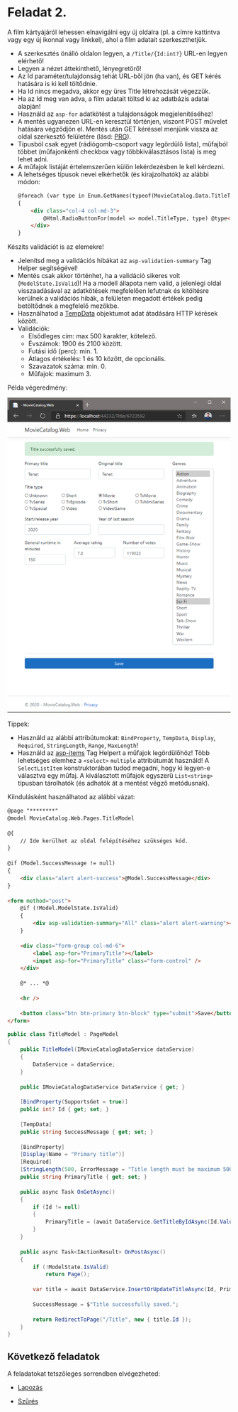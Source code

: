 # Feladat 2.

A film kártyájáról lehessen elnavigálni egy új oldalra (pl. a címre kattintva vagy egy új ikonnal vagy linkkel), ahol a film adatait szerkeszthetjük.
- A szerkesztés önálló oldalon legyen, a `/Title/{Id:int?}` URL-en legyen elérhető!
- Legyen a nézet áttekinthető, lényegretörő!
- Az Id paraméter/tulajdonság tehát URL-ből jön (ha van), és GET kérés hatására is ki kell töltődnie.
- Ha Id nincs megadva, akkor egy üres Title létrehozását végezzük.
- Ha az Id meg van adva, a film adatait töltsd ki az adatbázis adatai alapján!
- Használd az `asp-for` adatkötést a tulajdonságok megjelenítéséhez!
- A mentés ugyanezen URL-en keresztül történjen, viszont POST művelet hatására végződjön el. Mentés után GET kéréssel menjünk vissza az oldal szerkesztő felületére (lásd: [PRG](https://en.wikipedia.org/wiki/Post/Redirect/Get)).
- Típusból csak egyet (rádiógomb-csoport vagy legördülő lista), műfajból többet (műfajonkénti checkbox vagy többkiválasztásos lista) is meg lehet adni.
- A műfajok listáját értelemszerűen külön lekérdezésben le kell kérdezni.
- A lehetséges típusok nevei elkérhetők (és kirajzolhatók) az alábbi módon:
    ``` HTML
    @foreach (var type in Enum.GetNames(typeof(MovieCatalog.Data.TitleType)))
    {
        <div class="col-4 col-md-3">
            @Html.RadioButtonFor(model => model.TitleType, type) @type<br />
        </div>
    }
    ```
Készíts validációt is az elemekre!
- Jelenítsd meg a validációs hibákat az `asp-validation-summary` Tag Helper segítségével!
- Mentés csak akkor történhet, ha a validáció sikeres volt (`ModelState.IsValid`)! Ha a modell állapota nem valid, a jelenlegi oldal visszaadásával az adatkötések megfelelően lefutnak és kitöltésre kerülnek a validációs hibák, a felületen megadott értékek pedig betöltődnek a megfelelő mezőkbe.
- Használhatod a [TempData](https://docs.microsoft.com/en-us/aspnet/core/fundamentals/app-state?view=aspnetcore-3.1#tempdata) objektumot adat átadására HTTP kérések között.
- Validációk:
    - Elsődleges cím: max 500 karakter, kötelező.
    - Évszámok: 1900 és 2100 között.
    - Futási idő (perc): min. 1.
    - Átlagos értékelés: 1 és 10 között, de opcionális.
    - Szavazatok száma: min. 0.
    - Műfajok: maximum 3.

Példa végeredmény:

![Feladat 2.](images/feladat-2.png)

Tippek:
- Használd az alábbi attribútumokat: `BindProperty`, `TempData`, `Display`, `Required`, `StringLength`, `Range`, `MaxLength`!
- Használd az [asp-items](https://docs.microsoft.com/en-us/aspnet/core/mvc/views/working-with-forms?view=aspnetcore-3.1#the-select-tag-helper) Tag Helpert a műfajok legördülőhöz! Több lehetséges elemhez a `<select>` `multiple` attribútumát használd! A `SelectListItem` konstruktorában tudod megadni, hogy ki legyen-e választva egy műfaj. A kiválasztott műfajok egyszerű `List<string>` típusban tárolhatók (és adhatók át a mentést végző metódusnak).

Kiindulásként használhatod az alábbi vázat:
``` HTML
@page "********"
@model MovieCatalog.Web.Pages.TitleModel

@{
    // Ide kerülhet az oldal felépítéséhez szükséges kód.
}

@if (Model.SuccessMessage != null)
{
    <div class="alert alert-success">@Model.SuccessMessage</div>
}

<form method="post">
    @if (!Model.ModelState.IsValid)
    {
        <div asp-validation-summary="All" class="alert alert-warning"></div>
    }

    <div class="form-group col-md-6">
        <label asp-for="PrimaryTitle"></label>
        <input asp-for="PrimaryTitle" class="form-control" />
    </div>

    @* ... *@

    <hr />

    <button class="btn btn-primary btn-block" type="submit">Save</button>
</form>
```

``` C#
public class TitleModel : PageModel
{
    public TitleModel(IMovieCatalogDataService dataService)
    {
        DataService = dataService;
    }

    public IMovieCatalogDataService DataService { get; }

    [BindProperty(SupportsGet = true)]
    public int? Id { get; set; }

    [TempData]
    public string SuccessMessage { get; set; }

    [BindProperty]
    [Display(Name = "Primary title")]
    [Required]
    [StringLength(500, ErrorMessage = "Title length must be maximum 500 characters.")]
    public string PrimaryTitle { get; set; }

    public async Task OnGetAsync()
    {
        if (Id != null)
        {
            PrimaryTitle = (await DataService.GetTitleByIdAsync(Id.Value)).PrimaryTitle;
        }
    }

    public async Task<IActionResult> OnPostAsync()
    {
        if (!ModelState.IsValid)
            return Page();

        var title = await DataService.InsertOrUpdateTitleAsync(Id, PrimaryTitle, default, default, default, default, default, default, default, default);

        SuccessMessage = $"Title successfully saved.";

        return RedirectToPage("/Title", new { title.Id });
    }
}

```

## Következő feladatok

A feladatokat tetszőleges sorrendben elvégezheted:

- [Lapozás](Feladat-3.md)

- [Szűrés](Feladat-4.md)

